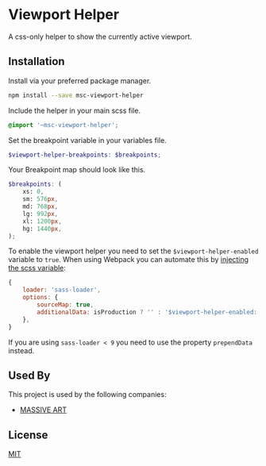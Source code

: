 # Viewport Helper

A css-only helper to show the currently active viewport.

## Installation

Install via your preferred package manager.

```bash
npm install --save msc-viewport-helper
```

Include the helper in your main scss file.

```scss
@import '~msc-viewport-helper';
```

Set the breakpoint variable in your variables file.

```scss
$viewport-helper-breakpoints: $breakpoints;
```

Your Breakpoint map should look like this.

```scss
$breakpoints: (
    xs: 0,
    sm: 576px,
    md: 768px,
    lg: 992px,
    xl: 1200px,
    hg: 1440px,
);
```

To enable the viewport helper you need to set the `$viewport-helper-enabled` variable to `true`. When using Webpack you can automate this by [injecting the scss variable](https://webpack.js.org/loaders/sass-loader/#additionaldata):

```js
{
    loader: 'sass-loader',
    options: {
        sourceMap: true,
        additionalData: isProduction ? '' : '$viewport-helper-enabled: true;',
    },
}
```

If you are using `sass-loader < 9` you need to use the property `prependData` instead. 

## Used By

This project is used by the following companies:

-   [MASSIVE ART](https://massiveart.com)

## License

[MIT](https://choosealicense.com/licenses/mit/)
